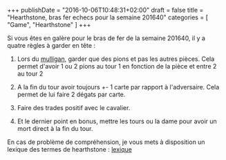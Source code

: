 +++
publishDate = "2016-10-06T10:48:31+02:00"
draft = false
title = "Hearthstone, bras fer echecs pour la semaine 201640"
categories = [ "Game", "Hearthstone" ]
+++

Si vous êtes en galère pour le bras de fer de la semaine 201640,
il y a quatre règles à garder en tête : 

1. Lors du [mulligan](http://www.millenium.org/hearthstone-heroes-of-warcraft/accueil/actualites/le-mulligan-dans-hearthstone-mulligan-hearthstone-poussiere-des-arcanes-hs-cartes-main-de-depart-135775), garder que des pions et pas les autres pièces. Cela permet d'avoir 1 ou 2 pions au tour 1 en fonction de la pièce et entre 2 au tour 2

2. A la fin du tour avoir toujours +- 1 carte par rapport à l'adversaire. Cela permet de lui faire 2 dégats par carte.

3. Faire des trades positif avec le cavalier.

4. Et le dernier point en bonus, mettre les tours ou la dame pour avoir un mort direct à la fin du tour.

En cas de problème de compréhension, je vous mets à disposition un lexique des termes de hearthstone : [lexique](http://www.millenium.org/hearthstone-heroes-of-warcraft/accueil/guides/lexique-des-termes-du-jeu-lexique-definitions-des-termes-techniques-du-jeu-de-cartes-101316)
